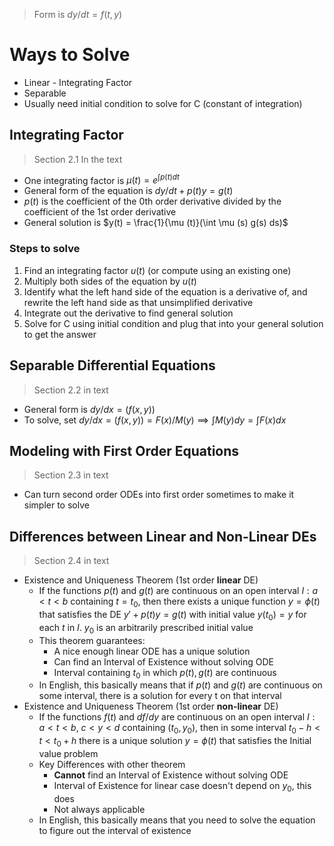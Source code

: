 
> Form is $dy/dt = f(t,y)$
# Ways to Solve
 - Linear - Integrating Factor
 - Separable
 - Usually need initial condition to solve for C (constant of integration)
## Integrating Factor
 > Section 2.1 In the text
- One integrating factor is $\mu (t) = e^{\int p(t)dt}$ 
- General form of the equation is $dy/dt + p(t)y = g(t)$
 - $p(t)$ is the coefficient of the 0th order derivative divided by the coefficient of the 1st order derivative
 - General solution is $y(t) = \frac{1}{\mu (t)}(\int \mu (s) g(s) ds)$
 ### Steps to solve
1. Find an integrating factor $u(t)$ (or compute using an existing one)
2. Multiply both sides of the equation by $u(t)$ 
3. Identify what the left hand side of the equation is a derivative of, and rewrite the left hand side as that unsimplified derivative 
4. Integrate out the derivative to find general solution
5. Solve for C using initial condition and plug that into your general solution to get the answer

## Separable Differential Equations
>  Section 2.2 in text
- General form is $dy/dx = (f(x,y))$
- To solve, set $dy/dx = (f(x,y)) = F(x)/M(y) \implies \int M(y)dy = \int F(x)dx$
## Modeling with First Order Equations
> Section 2.3 in text
- Can turn second order ODEs into first order sometimes to make it simpler to solve	
## Differences between Linear and Non-Linear DEs
> Section 2.4 in text
- Existence and Uniqueness Theorem (1st order **linear** DE)
	- If the functions $p(t)$ and $g(t)$ are continuous on an open interval $I: a < t < b$ containing $t=t_0$, then there exists a unique function $y = \phi (t)$ that satisfies the DE $y' + p(t)y = g(t)$ with initial value $y(t_0) = y$ for each $t$ in $I$. $y_0$ is an arbitrarily prescribed initial value
	- This theorem guarantees:
		- A nice enough linear ODE has a unique solution
		- Can find an Interval of Existence without solving ODE
		- Interval containing $t_0$ in which $p(t), g(t)$ are continuous 
	- In English, this basically means that if $p(t)$ and $g(t)$ are continuous on some interval, there is a solution for every t on that interval
- Existence and Uniqueness Theorem (1st order **non-linear** DE)
	- If the functions $f(t)$ and $df/dy$ are continuous on an open interval $I: a < t < b,\ c < y < d$ containing $(t_0,y_0)$, then in some interval $t_0 -h < t < t_0 +h$ there is a unique solution $y= \phi (t)$ that satisfies the Initial value problem 
	- Key Differences with other theorem
		- **Cannot** find an Interval of Existence without solving ODE
		- Interval of Existence for linear case doesn't depend on $y_0$, this does
		- Not always applicable
	- In English, this basically means that you need to solve the equation to figure out the interval of existence